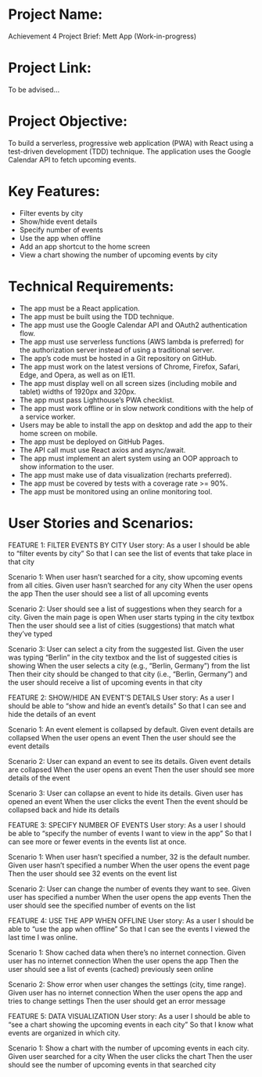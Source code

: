 # Project Name:
Achievement 4 Project Brief: Mett App
(Work-in-progress)

# Project Link:
To be advised...

# Project Objective:
To build a serverless, progressive web application (PWA) with React using a test-driven development (TDD) technique. The application uses the Google Calendar API to fetch
upcoming events.

# Key Features:
* Filter events by city
* Show/hide event details
* Specify number of events
* Use the app when offline
* Add an app shortcut to the home screen
* View a chart showing the number of upcoming events by city

# Technical Requirements:
* The app must be a React application.
* The app must be built using the TDD technique.
* The app must use the Google Calendar API and OAuth2 authentication flow.
* The app must use serverless functions (AWS lambda is preferred) for the authorization server instead of using a traditional server.
* The app’s code must be hosted in a Git repository on GitHub.
* The app must work on the latest versions of Chrome, Firefox, Safari, Edge, and Opera, as well as on IE11.
* The app must display well on all screen sizes (including mobile and tablet) widths of 1920px and 320px.
* The app must pass Lighthouse’s PWA checklist.
* The app must work offline or in slow network conditions with the help of a service worker.
* Users may be able to install the app on desktop and add the app to their home screen on mobile.
* The app must be deployed on GitHub Pages.
* The API call must use React axios and async/await.
* The app must implement an alert system using an OOP approach to show information to the user.
* The app must make use of data visualization (recharts preferred).
* The app must be covered by tests with a coverage rate >= 90%.
* The app must be monitored using an online monitoring tool.

# User Stories and Scenarios:
FEATURE 1: FILTER EVENTS BY CITY
User story:
As a user
I should be able to “filter events by city”
So that I can see the list of events that take place in that city

Scenario 1: When user hasn’t searched for a city, show upcoming events from all cities.
Given user hasn’t searched for any city
When the user opens the app
Then the user should see a list of all upcoming events

Scenario 2: User should see a list of suggestions when they search for a city.
Given the main page is open
When user starts typing in the city textbox
Then the user should see a list of cities (suggestions) that match what they’ve typed

Scenario 3: User can select a city from the suggested list.
Given the user was typing “Berlin” in the city textbox and the list of suggested cities is showing
When the user selects a city (e.g., “Berlin, Germany”) from the list
Then their city should be changed to that city (i.e., “Berlin, Germany”) and the user should receive a list of upcoming events in that city

FEATURE 2: SHOW/HIDE AN EVENT’S DETAILS
User story:
As a user
I should be able to “show and hide an event’s details”
So that I can see and hide the details of an event

Scenario 1: An event element is collapsed by default.
Given event details are collapsed
When the user opens an event
Then the user should see the event details

Scenario 2: User can expand an event to see its details.
Given event details are collapsed
When the user opens an event
Then the user should see more details of the event

Scenario 3: User can collapse an event to hide its details.
Given user has opened an event
When the user clicks the event
Then the event should be collapsed back and hide its details

FEATURE 3: SPECIFY NUMBER OF EVENTS
User story:
As a user
I should be able to “specify the number of events I want to view in the app”
So that I can see more or fewer events in the events list at once.

Scenario 1: When user hasn’t specified a number, 32 is the default number.
Given user hasn’t specified a number
When the user opens the event page
Then the user should see 32 events on the event list

Scenario 2: User can change the number of events they want to see.
Given user has specified a number
When the user opens the app events
Then the user should see the specified number of events on the list

FEATURE 4: USE THE APP WHEN OFFLINE
User story:
As a user
I should be able to “use the app when offline”
So that I can see the events I viewed the last time I was online.

Scenario 1: Show cached data when there’s no internet connection.
Given user has no internet connection
When the user opens the app
Then the user should see a list of events (cached) previously seen online

Scenario 2: Show error when user changes the settings (city, time range).
Given user has no internet connection
When the user opens the app and tries to change settings
Then the user should get an error message

FEATURE 5: DATA VISUALIZATION
User story:
As a user
I should be able to “see a chart showing the upcoming events in each city”
So that I know what events are organized in which city.

Scenario 1: Show a chart with the number of upcoming events in each city.
Given user searched for a city
When the user clicks the chart
Then the user should see the number of upcoming events in that searched city
